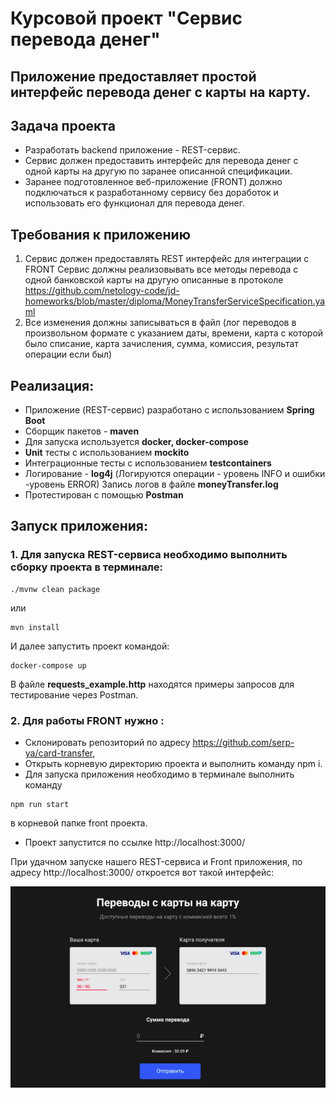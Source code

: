# **Курсовой проект "Сервис перевода денег"**
## Приложение предоставляет простой интерфейс перевода денег с карты на карту.

## **Задача проекта**
* Разработать backend приложение - REST-сервис.
* Сервис должен предоставить интерфейс для перевода денег с одной карты на другую по заранее описанной спецификации. 
* Заранее подготовленное веб-приложение (FRONT) должно подключаться к разработанному сервису без доработок и использовать его функционал для перевода денег.

## **Требования к приложению**
1. Сервис должен предоставлять REST интерфейс для интеграции с FRONT
Сервис должны реализовывать все методы перевода с одной банковской карты на другую описанные в протоколе https://github.com/netology-code/jd-homeworks/blob/master/diploma/MoneyTransferServiceSpecification.yaml
2. Все изменения должны записываться в файл (лог переводов в произвольном формате с указанием даты, времени, карта с которой было списание, карта зачисления, сумма, комиссия, результат операции если был)

## **Реализация:**
* Приложение (REST-сервис) разработано с использованием **Spring Boot**
* Сборщик пакетов - **maven**
* Для запуска используется **docker, docker-compose**
* **Unit** тесты с использованием **mockito**
* Интеграционные тесты с использованием **testcontainers**
* Логирование  - **log4j** (Логируются операции - уровень INFO и ошибки -уровень ERROR)
Запись логов в файле **moneyTransfer.log**
* Протестирован с помощью **Postman**


## **Запуск приложения:**
### 1. Для запуска REST-сервиса необходимо выполнить сборку проекта в терминале:

```
./mvnw clean package
```  
или  
```
mvn install
```

И далее запустить проект командой:
```
docker-compose up
```

В файле **requests_example.http** находятся примеры запросов для тестирование через Postman.

### 2. Для работы FRONT нужно :
-  Склонировать репозиторий по адресу https://github.com/serp-ya/card-transfer, 
- Открыть корневую директорию проекта и выполнить команду npm i. 
- Для запуска приложения необходимо в терминале выполнить команду 
```
npm run start 
```
в корневой папке front проекта. 

- Проект запустится по ссылке http://localhost:3000/

При удачном запуске нашего REST-сервиса и Front приложения, по адресу http://localhost:3000/ откроется вот такой интерфейс:

![Screenshot](front.jpg)






